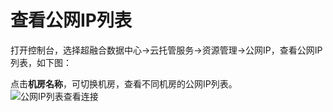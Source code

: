 # 查看公网IP列表
打开控制台，选择超融合数据中心->云托管服务->资源管理->公网IP，查看公网IP列表，如下图：</br>

点击**机房名称**，可切换机房，查看不同机房的公网IP列表。
![公网IP列表查看连接](https://github.com/jdcloudcom/cn/blob/cn-Cloud-Cabinet-Service/image/Hyper-Converged-IDC/Cloud-Cabinet-Service/CCS003.jpg)




